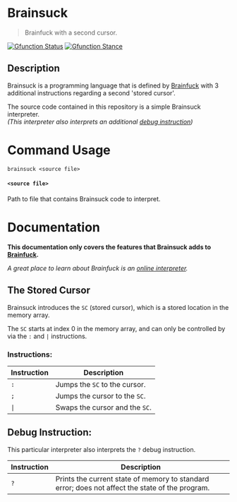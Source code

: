 # Brainsuck

> Brainfuck with a second cursor.

[![Gfunction Status](https://img.shields.io/endpoint?url=https%3A%2F%2Fraw.githubusercontent.com%2Frtaylor034%2Fproject-tags%2Fmain%2Ftags%2Fstatus%2Fviable.json)](https://github.com/rtaylor034/project-tags)
[![Gfunction Stance](https://img.shields.io/endpoint?url=https%3A%2F%2Fraw.githubusercontent.com%2Frtaylor034%2Fproject-tags%2Fmain%2Ftags%2Fstance%2Fheld.json)](https://github.com/rtaylor034/project-tags)

## Description

Brainsuck is a programming language that is defined by [Brainfuck](https://en.wikipedia.org/wiki/Brainfuck) with 3 additional instructions regarding a second 'stored cursor'.

The source code contained in this repository is a simple Brainsuck interpreter. \
*(This interpreter also interprets an additional [debug instruction](https://github.com/rtaylor034/brainsuck#debug-instruction))*

# Command Usage

```brainsuck <source file>```

#### `<source file>`

Path to file that contains Brainsuck code to interpret.

# Documentation

**This documentation only covers the features that Brainsuck adds to [Brainfuck](https://en.wikipedia.org/wiki/Brainfuck).**

*A great place to learn about Brainfuck is an [online interpreter](https://minond.xyz/brainfuck).*

## The Stored Cursor

Brainsuck introduces the `SC` (stored cursor), which is a stored location in the memory array.

The `SC` starts at index 0 in the memory array, and can only be controlled by via the `:` and `|` instructions.

### Instructions:

| Instruction | Description |
| ----------- | ----------- |
| `:` | Jumps the `SC` to the cursor. |
| `;` | Jumps the cursor to the `SC`. |
| `\|` | Swaps the cursor and the `SC`. |

## Debug Instruction:

This particular interpreter also interprets the `?` debug instruction.

| Instruction | Description |
| ----------- | ----------- |
| `?` | Prints the current state of memory to standard error; does not affect the state of the program. |
